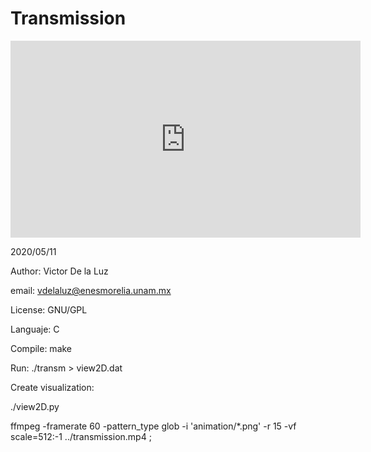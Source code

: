 <h1>Transmission</h1>

<iframe width="560" height="315" src="https://www.youtube.com/embed/TpM7fpkYzZQ" frameborder="0" allow="accelerometer; autoplay; encrypted-media; gyroscope; picture-in-picture" allowfullscreen></iframe>

<p>

2020/05/11

Author: Victor De la Luz

email: vdelaluz@enesmorelia.unam.mx

License: GNU/GPL

Languaje: C

Compile: make

Run: ./transm > view2D.dat

Create visualization:

./view2D.py

ffmpeg   -framerate 60   -pattern_type glob   -i 'animation/*.png'   -r 15   -vf scale=512:-1 ../transmission.mp4 ;
</p>